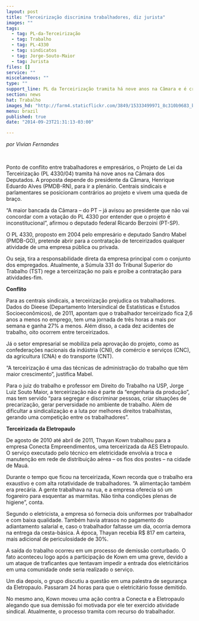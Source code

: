 ```yaml
---
layout: post
title: "Terceirização discrimina trabalhadores, diz jurista"
images: ""
tags:
  - tag: PL-da-Terceirização
  - tag: Trabalho
  - tag: PL-4330
  - tag: sindicatos
  - tag: Jorge-Souto-Maior
  - tag: Jurista
files: []
service: ""
miscelaneous: ""
type: ""
support_line: PL da Terceirização tramita há nove anos na Câmara e é criticado por sindicalistas
section: news
hat: Trabalho
images_hd: "http://farm4.staticflickr.com/3849/15333499971_8c310b9683_b.jpg"
menu: brazil
published: true
date: "2014-09-23T21:31:13-03:00"

---
```

<p><em>por Vivian Fernandes</em></p>

<p>&nbsp;</p>

<p>Ponto de conflito entre trabalhadores e empres&aacute;rios, o Projeto de Lei da Terceiriza&ccedil;&atilde;o (PL 4330/04) tramita h&aacute; nove anos na C&acirc;mara dos Deputados. A proposta depende do presidente da C&acirc;mara, Henrique Eduardo Alves (PMDB-RN), para ir a plen&aacute;rio. Centrais sindicais e parlamentares se posicionam contr&aacute;rios ao projeto e vivem uma queda de bra&ccedil;o.</p>

<p>&ldquo;A maior bancada da C&acirc;mara &ndash; do PT &ndash; j&aacute; avisou ao presidente que n&atilde;o vai concordar com a vota&ccedil;&atilde;o do PL 4330 por entender que o projeto &eacute; inconstitucional&rdquo;, afirmou o deputado federal Ricardo Berzoini (PT-SP).</p>

<p>O PL 4330, proposto em 2004 pelo empres&aacute;rio e deputado Sandro Mabel (PMDB-GO), pretende abrir para a contrata&ccedil;&atilde;o de terceirizados qualquer atividade de uma empresa p&uacute;blica ou privada.</p>

<p>Ou seja, tira a responsabilidade direta da empresa principal com o conjunto dos empregados. Atualmente, a S&uacute;mula 331 do Tribunal Superior do Trabalho (TST) rege a terceiriza&ccedil;&atilde;o no pa&iacute;s e pro&iacute;be a contrata&ccedil;&atilde;o para atividades-fim.</p>

<p><strong>Conflito</strong></p>

<p>Para as centrais sindicais, a terceiriza&ccedil;&atilde;o prejudica os trabalhadores. Dados do Dieese (Departamento Intersindical de Estat&iacute;sticas e Estudos Socioecon&ocirc;micos), de 2011, apontam que o trabalhador terceirizado fica 2,6 anos a menos no emprego, tem uma jornada de tr&ecirc;s horas a mais por semana e ganha 27% a menos. Al&eacute;m disso, a cada dez acidentes de trabalho, oito ocorrem entre terceirizados.</p>

<p>J&aacute; o setor empresarial se mobiliza pela aprova&ccedil;&atilde;o do projeto, como as confedera&ccedil;&otilde;es nacionais da ind&uacute;stria (CNI), de com&eacute;rcio e servi&ccedil;os (CNC), da agricultura (CNA) e do transporte (CNT).</p>

<p>&ldquo;A terceiriza&ccedil;&atilde;o &eacute; uma das t&eacute;cnicas de administra&ccedil;&atilde;o do trabalho que t&ecirc;m maior crescimento&rdquo;, justifica Mabel.</p>

<p>Para o juiz do trabalho e professor em Direito do Trabalho na USP, Jorge Luiz Souto Maior, a terceiriza&ccedil;&atilde;o n&atilde;o &eacute; parte da &ldquo;engenharia da produ&ccedil;&atilde;o&rdquo;, mas tem servido &ldquo;para segregar e discriminar pessoas, criar situa&ccedil;&otilde;es de precariza&ccedil;&atilde;o, gerar perversidade no ambiente de trabalho. Al&eacute;m de dificultar a sindicaliza&ccedil;&atilde;o e a luta por melhores direitos trabalhistas, gerando uma competi&ccedil;&atilde;o entre os trabalhadores&rdquo;.</p>

<p><strong>Terceirizada da Eletropaulo</strong></p>

<p>De agosto de 2010 at&eacute; abril de 2011, Thayan Kown trabalhou para a empresa Conecta Empreendimentos, uma terceirizada da AES Eletropaulo. O servi&ccedil;o executado pelo t&eacute;cnico em eletricidade envolvia a troca e manuten&ccedil;&atilde;o em rede de distribui&ccedil;&atilde;o a&eacute;rea &ndash; os fios dos postes &ndash; na cidade de Mau&aacute;.</p>

<p>Durante o tempo que ficou na terceirizada, Kown recorda que o trabalho era exaustivo e com alta rotatividade de trabalhadores. &ldquo;A alimenta&ccedil;&atilde;o tamb&eacute;m era prec&aacute;ria. A gente trabalhava na rua, e a empresa oferecia s&oacute; um fogareiro para esquentar as marmitas. N&atilde;o tinha condi&ccedil;&otilde;es plenas de higiene&rdquo;, conta.</p>

<p>Segundo o eletricista, a empresa s&oacute; fornecia dois uniformes por trabalhador e com baixa qualidade. Tamb&eacute;m havia atrasos no pagamento do adiantamento salarial e, caso o trabalhador faltasse um dia, ocorria demora na entrega da cesta-b&aacute;sica. &Agrave; &eacute;poca, Thayan recebia R$ 817 em carteira, mais adicional de periculosidade de 30%.</p>

<p>A sa&iacute;da do trabalho ocorreu em um processo de demiss&atilde;o conturbado. O fato aconteceu logo ap&oacute;s a participa&ccedil;&atilde;o de Kown em uma greve, devido a um ataque de traficantes que tentavam impedir a entrada dos eletricit&aacute;rios em uma comunidade onde seria realizado o servi&ccedil;o.</p>

<p>Um dia depois, o grupo discutiu a quest&atilde;o em uma palestra de seguran&ccedil;a da Eletropaulo. Passaram 24 horas para que o eletricit&aacute;rio fosse demitido.</p>

<p>No mesmo ano, Kown moveu uma a&ccedil;&atilde;o contra a Conecta e a Eletropaulo alegando que sua demiss&atilde;o foi motivada por ele ter exercido atividade sindical. Atualmente, o processo tramita com recurso do trabalhador.</p>
